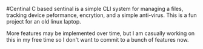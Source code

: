 #Centinal
C based sentinal is a simple CLI system for managing a files, tracking device peformance, encrytion, and a simple anti-virus.
This is a fun project for an old linux laptop.

More features may be implemented over time, but I am casually working on this in my free time so I don't want to commit to a bunch of features now.
